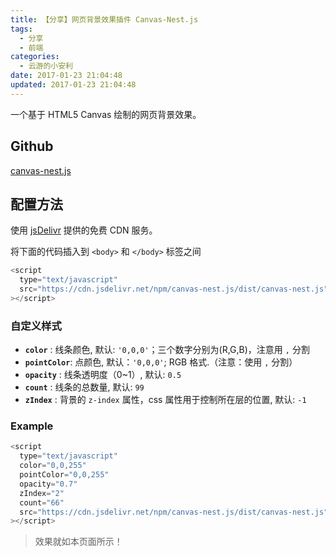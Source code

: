 ```yaml
---
title: 【分享】网页背景效果插件 Canvas-Nest.js
tags:
  - 分享
  - 前端
categories:
  - 云游的小安利
date: 2017-01-23 21:04:48
updated: 2017-01-23 21:04:48
---
```


一个基于 HTML5 Canvas 绘制的网页背景效果。

## Github

[canvas-nest.js](https://github.com/hustcc/canvas-nest.js)

<!-- more -->

## 配置方法

使用 [jsDelivr](https://www.jsdelivr.com/) 提供的免费 CDN 服务。

将下面的代码插入到 `<body>` 和 `</body>` 标签之间

```javascript
<script
  type="text/javascript"
  src="https://cdn.jsdelivr.net/npm/canvas-nest.js/dist/canvas-nest.js"
></script>
```

### 自定义样式

- **`color`** : 线条颜色, 默认: `'0,0,0'`；三个数字分别为(R,G,B)，注意用 `,` 分割
- **`pointColor`**: 点颜色, 默认：`'0,0,0'`; RGB 格式.（注意：使用 `,` 分割）
- **`opacity`** : 线条透明度（0~1）, 默认: `0.5`
- **`count`** : 线条的总数量, 默认: `99`
- **`zIndex`** : 背景的 `z-index` 属性，css 属性用于控制所在层的位置, 默认: `-1`

### Example

```js
<script
  type="text/javascript"
  color="0,0,255"
  pointColor="0,0,255"
  opacity="0.7"
  zIndex="2"
  count="66"
  src="https://cdn.jsdelivr.net/npm/canvas-nest.js/dist/canvas-nest.js"
></script>
```

> 效果就如本页面所示！

<script type="text/javascript" color="0,0,255" pointColor="0,0,255" opacity='0.7' zIndex="2" count="66" src="https://cdn.jsdelivr.net/npm/canvas-nest.js/dist/canvas-nest.js"></script>

